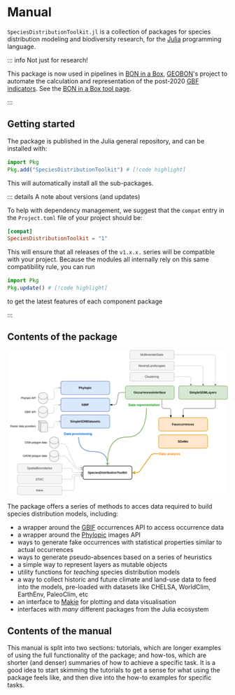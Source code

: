 # Manual

`SpeciesDistributionToolkit.jl` is a collection of packages for species
distribution modeling and biodiversity research, for the
[Julia](https://julialang.org/) programming language.

::: info Not just for research!

This package is now used in pipelines in [BON in a
Box](https://boninabox.geobon.org/index), [GEOBON](https://geobon.org/)'s
project to automate the calculation and representation of the post-2020 [GBF
indicators](https://www.cbd.int/gbf). See the [BON in a Box tool page](https://boninabox.geobon.org/tool-detail?id=236).

:::

## Getting started

The package is published in the Julia general repository, and can be installed with:

```julia
import Pkg
Pkg.add("SpeciesDistributionToolkit") # [!code highlight]
```

This will automatically install all the sub-packages.

::: details A note about versions (and updates)

To help with dependency management, we suggest that the `compat` entry in the `Project.toml` file of your project should be:

```toml
[compat]
SpeciesDistributionToolkit = "1"
```

This will ensure that all releases of the `v1.x.x.` series will be compatible with your project. Because the modules all internally rely on this same compatibility rule, you can run

```julia
import Pkg
Pkg.update() # [!code highlight]
```

to get the latest features of each component package

:::

## Contents of the package

![Overview of the package](https://github.com/PoisotLab/SpeciesDistributionToolkit.jl/blob/main/structure.drawio.png?raw=true)

The package offers a series of methods to acces data required to build species distribution models, including:

- a wrapper around the [GBIF](https://www.gbif.org/) occurrences API to access occurrence data
- a wrapper around the [Phylopic](https://www.phylopic.org/) images API
- ways to generate fake occurrences with statistical properties similar to actual occurrences
- ways to generate pseudo-absences based on a series of heuristics
- a simple way to represent layers as mutable objects
- utility functions for *teaching* species distribution models
- a way to collect historic and future climate and land-use data to feed into the models, pre-loaded with datasets like CHELSA, WorldClim, EarthEnv, PaleoClim, etc
- an interface to [Makie](https://docs.makie.org/stable/) for plotting and data visualisation
- interfaces with _many_ different packages from the Julia ecosystem

## Contents of the manual

This manual is split into two sections: tutorials, which are longer examples of
using the full functionality of the package; and how-tos, which are shorter (and
denser) summaries of how to achieve a specific task. It is a good idea to start
skimming the tutorials to get a sense for what using the package feels like, and
then dive into the how-to examples for specific tasks.